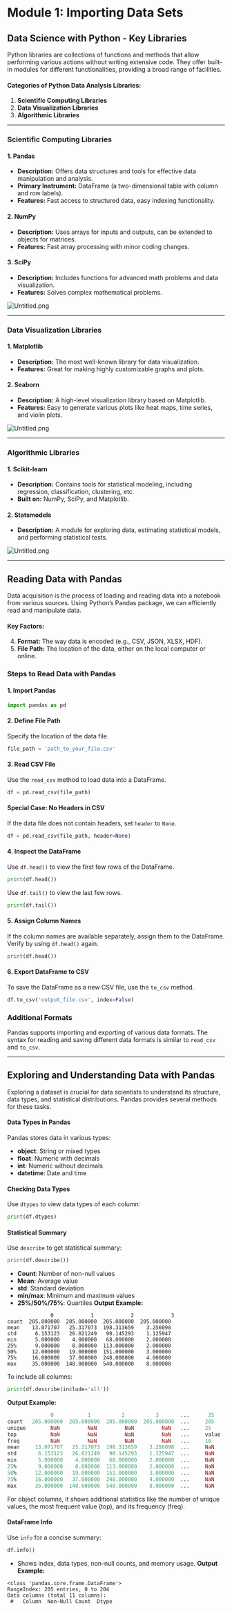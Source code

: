 

# Module 1: Importing Data Sets
## Data Science with Python - Key Libraries
Python libraries are collections of functions and methods that allow performing various actions without writing extensive code. They offer built-in modules for different functionalities, providing a broad range of facilities.
#### Categories of Python Data Analysis Libraries:
1. **Scientific Computing Libraries**
2. **Data Visualization Libraries**
3. **Algorithmic Libraries**

___
### Scientific Computing Libraries
#### 1. **Pandas**
- **Description:** Offers data structures and tools for effective data manipulation and analysis.
- **Primary Instrument:** DataFrame (a two-dimensional table with column and row labels).
- **Features:** Fast access to structured data, easy indexing functionality.
#### 2. **NumPy**
- **Description:** Uses arrays for inputs and outputs, can be extended to objects for matrices.
- **Features:** Fast array processing with minor coding changes.
#### 3. **SciPy**
- **Description:** Includes functions for advanced math problems and data visualization.
- **Features:** Solves complex mathematical problems.

![Untitled.png](https://prod-files-secure.s3.us-west-2.amazonaws.com/03e82b26-cccb-4906-bb56-adabcbdc0655/997ac361-58a8-4f04-bb0f-79fea4baa761/Untitled.png?X-Amz-Algorithm=AWS4-HMAC-SHA256&X-Amz-Content-Sha256=UNSIGNED-PAYLOAD&X-Amz-Credential=ASIAZI2LB46625MGKTF5%2F20250302%2Fus-west-2%2Fs3%2Faws4_request&X-Amz-Date=20250302T004224Z&X-Amz-Expires=3600&X-Amz-Security-Token=IQoJb3JpZ2luX2VjEHgaCXVzLXdlc3QtMiJIMEYCIQC4QIl%2FGYHTwM5CG%2BDz2OSRSjC1oXUFtaqmPpQSLocK9wIhAJc72hoBpX8%2FzJRIKvzhXG7ZkHi6fHb8J6hH%2F1a1gK6cKogECLH%2F%2F%2F%2F%2F%2F%2F%2F%2F%2FwEQABoMNjM3NDIzMTgzODA1IgxLdy53yxhGk%2B6w7Akq3AMHOsvgPnGN3L6TX4qBTmuHuBQbQ%2BOgzRu2%2FJCqRcT5hHbCMdlXyqhmENnQT4wakfWouFP7KdnS89rUwtb7X5XE5wS4VO%2BojF9Wy%2FVO2pkGiEtGZWNsJF8ndEAiugA83EeO16rXfJbKoq4gBrUA06uO29Vn2QAyrA8D4pp271WCjQC4g8rnhIW9oXOMgYxM80lTPPOGLtdWgBD%2FWGhHPakBYc%2Bn2qhQPL6YKJQ0bEO8V5N6wFAoNC884hZwGT%2BDLyy4YHXynzfRvDQ6LXuJidKBhT4mtJlB4J8z%2BMV67ff5xB9kGVS3m2MeIPPw8qzP51a7vb2H8pK6FA0%2FfOY9VYib0zjkrW7xfJ8QcJjqrnP0SHPN6bT1Ik45%2B7Zahh6ZvgJVPvmu7Pd58N1KwY4YNw7W%2Fr1l9sfeHUK1PBSWgULM58fncvO6YK8bMnEIjx%2BS2KmSFoNSEkPKXyPmTFeyWmnCeWaRa4Xn1Wvd%2FoYfiVywyJApZQq9gQ06Q1SY8aF84%2BVvJM0mUtiDNi41spxgyiKsywbKbL7IqMPNrRBZS0iL0JMmmTYSMKlj3a0LSX9qitjR3U5UH3Wfss4%2FaqlES0SyaDNpIPugPzaqWOW5QH%2FwCtHdpqVamQfQXUrz%2BzDnt46%2BBjqkAbNZCTtY2tKTwXOoGry0nVRJLxgU818B9%2F0sCp5h0CKgvB7UTRT%2BanwjrRuad9ziP9q9ArmCq%2Ftv5%2BIkWeMLgoDlmouybUhSRszdVog71YMeT4Sp21iJScfVFKmpl314fQCOPlq4%2BQUpL1WScG3B9QfUuhyR8iwzuQZWWlEIkvDhnTBC5Xve4e3ummOqnR2ysv%2BgPzXJswIsF8%2FV8ZLqValoDcr%2F&X-Amz-Signature=bf48a40ecdcb6e5d690a00ad11e204fe71c7a5d913c8102060433d876ea886f9&X-Amz-SignedHeaders=host&x-id=GetObject)
___
### Data Visualization Libraries
#### 1. **Matplotlib**
- **Description:** The most well-known library for data visualization.
- **Features:** Great for making highly customizable graphs and plots.
#### 2. **Seaborn**
- **Description:** A high-level visualization library based on Matplotlib.
- **Features:** Easy to generate various plots like heat maps, time series, and violin plots.

![Untitled.png](https://prod-files-secure.s3.us-west-2.amazonaws.com/03e82b26-cccb-4906-bb56-adabcbdc0655/733d1e42-5a53-4fd8-90c1-3d85254369a6/Untitled.png?X-Amz-Algorithm=AWS4-HMAC-SHA256&X-Amz-Content-Sha256=UNSIGNED-PAYLOAD&X-Amz-Credential=ASIAZI2LB4665W2RDUWF%2F20250302%2Fus-west-2%2Fs3%2Faws4_request&X-Amz-Date=20250302T004223Z&X-Amz-Expires=3600&X-Amz-Security-Token=IQoJb3JpZ2luX2VjEHgaCXVzLXdlc3QtMiJGMEQCIEYX%2BKy3IY9NacE625%2FdCjRm6VHzWFNKXUiOT1RswwG8AiA5xoDk7N3IgkOeJJwPoQnWdrNAchm%2Bx2zMsGO7wZALyCqIBAix%2F%2F%2F%2F%2F%2F%2F%2F%2F%2F8BEAAaDDYzNzQyMzE4MzgwNSIMjQLy0mbkZPLn%2FOTcKtwDSh%2Fo5HBsw6XgNBDHt0Hp29HuBDjBA1OU7mpZaZnbO5I3YXuRkm9QuP4nW%2FrABQeMwao2EWr5p%2BhcQhtbYy%2BUQRwL4fNhe2TklAX6I%2FrfCCmK%2F0OKDisApIUD3bpS1O0x%2FIhC%2FKe8aoHaGRB5YtI2IDv4N5nmIaX4RvbEQn%2BRLp3UEd68bC65tGlXmA2C894AV5MrvytjfSV9Po9tqB%2BDG%2FdoizDBbJ5qSBs7GGw%2FmeBYfugEuFg6b0XWQOvZqkLmhii2p45MvRPuFqRG%2FzHmQlK06U%2BhXf7BKOpE%2B6vEOhdN9bEXEjpiSR0RIx1R96FDh3SSIaOHZig%2FwkQttmqu43felvIMY%2BzeXH1ZRuXrD%2FrzvJIMhNOs1nb9nq7FSYEo%2FKu7KxBQFNghTN7ugatzQSIX7iLejvOjxguy3xzOrytpHgEz%2FFHgM0tIR0xkrrTNhYdYcSr8gu0se2YUnDAZxVL%2Bv5NCLAYejWBZMuYOAGPm6Aw26utS5yIVpDjN%2FOqbDJj9QsDcq3dZJ%2BybGGIUusT5tgOgLVe7eVQZUlmeyhKjaGgzojTZFP4%2BB80eZw4jrGOyj9LcB%2Bir1sU49Bk4WdWrUr5SO4Vs88x4DCyX4YBVKttJuG90hJ2GsNQw77eOvgY6pgG2giNHLLfsKFHgGa%2BM66e1fOEckmRCGE%2BxkA8cVy5YRxdFGEmOMucNuoHTlwM%2Bfw4uY0zOE8MOQ19dwemNFXwzhKJJMtitWR9k9ohkxKx%2F7RHDOGQfC8XY3sZvC2GG65J0vnJHWHlazr81X19Se452ETiYR0GB%2BhhMTVXfpb%2FS14vFiH1LO2CgpdY1qw0CgouxwqAOuqf2g2RLBJyyrt6qRt0JNaqV&X-Amz-Signature=130d7945007aaefca54c11de4c975ec838daa65a057045331c46bc3798ab3520&X-Amz-SignedHeaders=host&x-id=GetObject)
___
### Algorithmic Libraries
#### 1. **Scikit-learn**
- **Description:** Contains tools for statistical modeling, including regression, classification, clustering, etc.
- **Built on:** NumPy, SciPy, and Matplotlib.
#### 2. **Statsmodels**
- **Description:** A module for exploring data, estimating statistical models, and performing statistical tests.

![Untitled.png](https://prod-files-secure.s3.us-west-2.amazonaws.com/03e82b26-cccb-4906-bb56-adabcbdc0655/c62885f5-417d-4179-834f-d68f8f2bdf39/Untitled.png?X-Amz-Algorithm=AWS4-HMAC-SHA256&X-Amz-Content-Sha256=UNSIGNED-PAYLOAD&X-Amz-Credential=ASIAZI2LB4665W2RDUWF%2F20250302%2Fus-west-2%2Fs3%2Faws4_request&X-Amz-Date=20250302T004223Z&X-Amz-Expires=3600&X-Amz-Security-Token=IQoJb3JpZ2luX2VjEHgaCXVzLXdlc3QtMiJGMEQCIEYX%2BKy3IY9NacE625%2FdCjRm6VHzWFNKXUiOT1RswwG8AiA5xoDk7N3IgkOeJJwPoQnWdrNAchm%2Bx2zMsGO7wZALyCqIBAix%2F%2F%2F%2F%2F%2F%2F%2F%2F%2F8BEAAaDDYzNzQyMzE4MzgwNSIMjQLy0mbkZPLn%2FOTcKtwDSh%2Fo5HBsw6XgNBDHt0Hp29HuBDjBA1OU7mpZaZnbO5I3YXuRkm9QuP4nW%2FrABQeMwao2EWr5p%2BhcQhtbYy%2BUQRwL4fNhe2TklAX6I%2FrfCCmK%2F0OKDisApIUD3bpS1O0x%2FIhC%2FKe8aoHaGRB5YtI2IDv4N5nmIaX4RvbEQn%2BRLp3UEd68bC65tGlXmA2C894AV5MrvytjfSV9Po9tqB%2BDG%2FdoizDBbJ5qSBs7GGw%2FmeBYfugEuFg6b0XWQOvZqkLmhii2p45MvRPuFqRG%2FzHmQlK06U%2BhXf7BKOpE%2B6vEOhdN9bEXEjpiSR0RIx1R96FDh3SSIaOHZig%2FwkQttmqu43felvIMY%2BzeXH1ZRuXrD%2FrzvJIMhNOs1nb9nq7FSYEo%2FKu7KxBQFNghTN7ugatzQSIX7iLejvOjxguy3xzOrytpHgEz%2FFHgM0tIR0xkrrTNhYdYcSr8gu0se2YUnDAZxVL%2Bv5NCLAYejWBZMuYOAGPm6Aw26utS5yIVpDjN%2FOqbDJj9QsDcq3dZJ%2BybGGIUusT5tgOgLVe7eVQZUlmeyhKjaGgzojTZFP4%2BB80eZw4jrGOyj9LcB%2Bir1sU49Bk4WdWrUr5SO4Vs88x4DCyX4YBVKttJuG90hJ2GsNQw77eOvgY6pgG2giNHLLfsKFHgGa%2BM66e1fOEckmRCGE%2BxkA8cVy5YRxdFGEmOMucNuoHTlwM%2Bfw4uY0zOE8MOQ19dwemNFXwzhKJJMtitWR9k9ohkxKx%2F7RHDOGQfC8XY3sZvC2GG65J0vnJHWHlazr81X19Se452ETiYR0GB%2BhhMTVXfpb%2FS14vFiH1LO2CgpdY1qw0CgouxwqAOuqf2g2RLBJyyrt6qRt0JNaqV&X-Amz-Signature=d31793a89621c0307cb49353b96e4efc6cf54826115668ec2edd6b2fc5aa39b4&X-Amz-SignedHeaders=host&x-id=GetObject)
___
## Reading Data with Pandas
Data acquisition is the process of loading and reading data into a notebook from various sources. Using Python’s Pandas package, we can efficiently read and manipulate data.
#### Key Factors:
4. **Format:** The way data is encoded (e.g., CSV, JSON, XLSX, HDF).
5. **File Path:** The location of the data, either on the local computer or online.
### Steps to Read Data with Pandas
#### 1. **Import Pandas**
```python
import pandas as pd
```
#### 2. **Define File Path**
Specify the location of the data file.
```python
file_path = 'path_to_your_file.csv'
```
#### 3. **Read CSV File**
Use the `read_csv` method to load data into a DataFrame.
```python
df = pd.read_csv(file_path)
```
#### Special Case: No Headers in CSV
If the data file does not contain headers, set `header` to `None`.
```python
df = pd.read_csv(file_path, header=None)
```
#### 4. **Inspect the DataFrame**
Use `df.head()` to view the first few rows of the DataFrame.
```python
print(df.head())
```
Use `df.tail()` to view the last few rows.
```python
print(df.tail())
```
#### 5. **Assign Column Names**
If the column names are available separately, assign them to the DataFrame.
Verify by using `df.head()` again.
```python
print(df.head())
```
#### 6. **Export DataFrame to CSV**
To save the DataFrame as a new CSV file, use the `to_csv` method.
```python
df.to_csv('output_file.csv', index=False)
```
### Additional Formats
Pandas supports importing and exporting of various data formats. The syntax for reading and saving different data formats is similar to `read_csv` and `to_csv`.
___
## Exploring and Understanding Data with Pandas
Exploring a dataset is crucial for data scientists to understand its structure, data types, and statistical distributions. Pandas provides several methods for these tasks.
#### Data Types in Pandas
Pandas stores data in various types:
- **object**: String or mixed types
- **float**: Numeric with decimals
- **int**: Numeric without decimals
- **datetime**: Date and time
#### Checking Data Types
Use `dtypes` to view data types of each column:
```python
print(df.dtypes)
```
#### Statistical Summary
Use `describe` to get statistical summary:
```python
print(df.describe())
```
- **Count**: Number of non-null values
- **Mean**: Average value
- **std**: Standard deviation
- **min/max**: Minimum and maximum values
- **25%/50%/75%**: Quartiles
**Output Example:**
```plain text
              0            1            2            3
count  205.000000  205.000000  205.000000  205.000000
mean    13.071707   25.317073  198.313659    3.256098
std      6.153123   26.021249   90.145293    1.125947
min      5.000000    4.000000   68.000000    2.000000
25%      9.000000    8.000000  113.000000    2.000000
50%     12.000000   19.000000  151.000000    3.000000
75%     16.000000   37.000000  248.000000    4.000000
max     35.000000  148.000000  540.000000    8.000000
```
To include all columns:
```python
print(df.describe(include='all'))
```
**Output Example:**
```r
              0           1          2          3       ...      25       26       27
count   205.000000  205.000000  205.000000  205.000000  ...     205      205      205
unique        NaN         NaN         NaN         NaN   ...     25       25       25
top           NaN         NaN         NaN         NaN   ...     value    value    value
freq          NaN         NaN         NaN         NaN   ...     10       10       10
mean     13.071707   25.317073  198.313659    3.256098  ...     NaN      NaN      NaN
std       6.153123   26.021249   90.145293    1.125947  ...     NaN      NaN      NaN
min       5.000000    4.000000   68.000000    2.000000  ...     NaN      NaN      NaN
25%       9.000000    8.000000  113.000000    2.000000  ...     NaN      NaN      NaN
50%      12.000000   19.000000  151.000000    3.000000  ...     NaN      NaN      NaN
75%      16.000000   37.000000  248.000000    4.000000  ...     NaN      NaN      NaN
max      35.000000  148.000000  540.000000    8.000000  ...     NaN      NaN      NaN
```
For object columns, it shows additional statistics like the number of unique values, the most frequent value (top), and its frequency (freq).
#### DataFrame Info
Use `info` for a concise summary:
```python
df.info()
```
- Shows index, data types, non-null counts, and memory usage.
**Output Example:**
```less
<class 'pandas.core.frame.DataFrame'>
RangeIndex: 205 entries, 0 to 204
Data columns (total 11 columns):
 #   Column  Non-Null Count  Dtype
